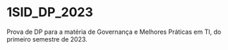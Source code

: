 # 1SID_DP_2023
Prova de DP para a matéria de Governança e Melhores Práticas em TI, do primeiro semestre de 2023.
